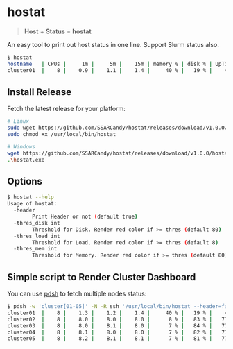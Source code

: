 # hostat

> **Host** + **Status** = **hostat**

An easy tool to print out host status in one line. Support Slurm status also.

```sh
$ hostat
hostname   | CPUs |     1m |     5m |    15m | memory % | disk % | UpTime | State | Jobs
cluster01  |    8 |    0.9 |    1.1 |    1.4 |     40 % |   19 % |    4 d | drain |
```

## Install Release

Fetch the latest release for your platform:

```sh
# Linux
sudo wget https://github.com/SSARCandy/hostat/releases/download/v1.0.0/hostat-linux -O /usr/local/bin/hostat
sudo chmod +x /usr/local/bin/hostat

# Windows
wget https://github.com/SSARCandy/hostat/releases/download/v1.0.0/hostat-win10.exe -O hostat.exe
.\hostat.exe
```

## Options

```sh
$ hostat --help
Usage of hostat:
  -header
        Print Header or not (default true)
  -thres_disk int
        Threshold for Disk. Render red color if >= thres (default 80)
  -thres_load int
        Threshold for Load. Render red color if >= thres (default 8)
  -thres_mem int
        Threshold for Memory. Render red color if >= thres (default 80)
```

## Simple script to Render Cluster Dashboard

You can use [pdsh](https://linux.die.net/man/1/pdsh) to fetch multiple nodes status:

```sh
$ pdsh -w 'cluster[01-05]' -N -R ssh '/usr/local/bin/hostat --header=false' | sort 
cluster01  |    8 |    1.3 |    1.2 |    1.4 |     40 % |   19 % |    4 d | drain |
cluster02  |    8 |    8.0 |    8.0 |    8.0 |      8 % |   83 % |   77 d |  idle | 
cluster03  |    8 |    8.0 |    8.1 |    8.0 |      7 % |   84 % |   77 d | alloc | ssarcandy(8)
cluster04  |    8 |    8.1 |    8.0 |    8.0 |      7 % |   82 % |   77 d | alloc | ssarcandy(8)
cluster05  |    8 |    8.2 |    8.1 |    8.1 |      7 % |   81 % |   77 d | alloc | ssarcandy(8)
```